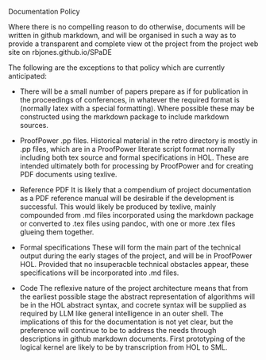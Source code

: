 Documentation Policy

Where there is no compelling reason to do otherwise, documents will be written in github markdown, and will be organised in such a way as to provide a transparent and complete view ot the project from the project web site on rbjones.github.io/SPaDE

The following are the exceptions to that policy which are currently anticipated:

* There will be a small number of papers prepare as if for publication in the proceedings of conferences, in whatever the required format is (normally latex with a special formatting).  Where possible these may be constructed using the markdown package to include markdown sources.

* ProofPower .pp files.
    Historical material in the retro directory is mostly in .pp files, which are in a ProofPower literate script format normally including both tex source and formal specifications in HOL.
    These are intended ultimately both for processing by ProofPower and for creating PDF documents using texlive.

* Reference PDF
    It is likely that a compendium of project documentation as a PDF reference manual will be desirable if the development is successful.
    This would likely be produced by texlive, mainly compounded from .md files incorporated using the markdown package or converted to .tex files using pandoc, with one or more .tex files glueing them together.

*   Formal specifications
    These will form the main part of the technical output during the early stages of the project, and will be in ProofPower HOL. Provided that no insuperacble technical obstacles appear, these specifications will be incorporated into .md files.

*   Code
    The reflexive nature of the project architecture means that from the earliest possible stage the abstract representation of algorithms will be in the HOL abstract syntax, and cocrete syntax will be supplied as required by LLM like general intelligence in an outer shell.
    The implications of this for the documentation is not yet clear, but the preference will continue to be to address the needs through descriptions in github markdown documents.
    First prototyping of the logical kernel are likely to be by transcription from HOL to SML.

    

